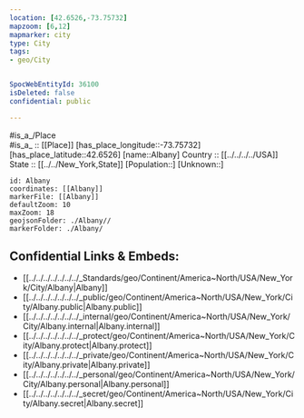 ```yaml
---
location: [42.6526,-73.75732] 
mapzoom: [6,12] 
mapmarker: city 
type: City
tags:
- geo/City


SpocWebEntityId: 36100
isDeleted: false
confidential: public

---
```

#is_a_/Place  
#is_a_ :: [[Place]] 
[has_place_longitude::-73.75732] 
[has_place_latitude::42.6526] 
[name::Albany] 
Country :: [[../../../../USA]]  
State :: [[../../New_York,State]] 
[Population::] 
[Unknown::] 


```leaflet
id: Albany
coordinates: [[Albany]] 
markerFile: [[Albany]] 
defaultZoom: 10 
maxZoom: 18
geojsonFolder: ./Albany//
markerFolder: ./Albany/
```


## Confidential Links & Embeds: 
- [[../../../../../../../_Standards/geo/Continent/America~North/USA/New_York/City/Albany|Albany]] 
- [[../../../../../../../_public/geo/Continent/America~North/USA/New_York/City/Albany.public|Albany.public]] 
- [[../../../../../../../_internal/geo/Continent/America~North/USA/New_York/City/Albany.internal|Albany.internal]] 
- [[../../../../../../../_protect/geo/Continent/America~North/USA/New_York/City/Albany.protect|Albany.protect]] 
- [[../../../../../../../_private/geo/Continent/America~North/USA/New_York/City/Albany.private|Albany.private]] 
- [[../../../../../../../_personal/geo/Continent/America~North/USA/New_York/City/Albany.personal|Albany.personal]] 
- [[../../../../../../../_secret/geo/Continent/America~North/USA/New_York/City/Albany.secret|Albany.secret]] 
